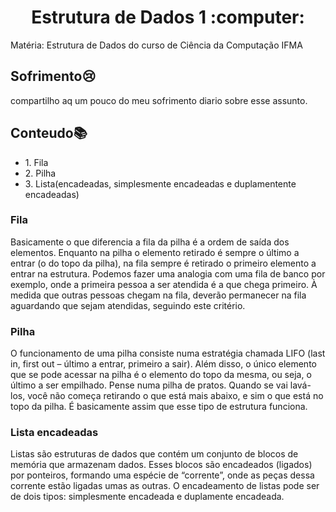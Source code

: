 <h1 align="center"> Estrutura de Dados 1 :computer: </h1>
Matéria: Estrutura de Dados do curso de Ciência da Computação IFMA

## Sofrimento:cry:

compartilho aq um pouco do meu sofrimento diario sobre esse assunto.

## Conteudo:books:

<ul>
    <li>1. Fila</li>
    <li>2. Pilha</li>
    <li>3. Lista(encadeadas, simplesmente encadeadas e duplamentente encadeadas)</li>
</ul>

### Fila
Basicamente o que diferencia a fila da pilha é a ordem de saída dos elementos. 
Enquanto na pilha o elemento retirado é sempre o último a entrar (o do topo da pilha), na fila sempre é retirado o primeiro elemento a entrar na estrutura. 
Podemos fazer uma analogia com uma fila de banco por exemplo, onde a primeira pessoa a ser atendida é a que chega primeiro.
À medida que outras pessoas chegam na fila, deverão permanecer na fila aguardando que sejam atendidas, seguindo este critério.


### Pilha
O funcionamento de uma pilha consiste numa estratégia chamada LIFO (last in, first out – último a entrar, primeiro a sair).
Além disso, o único elemento que se pode acessar na pilha é o elemento do topo da mesma, ou seja, o último a ser empilhado. 
Pense numa pilha de pratos. Quando se vai lavá-los, você não começa retirando o que está mais abaixo, e sim o que está no topo da pilha. 
É basicamente assim que esse tipo de estrutura funciona.


### Lista encadeadas

Listas são estruturas de dados que contém um conjunto de blocos de memória que armazenam dados. 
Esses blocos são encadeados (ligados) por ponteiros, formando uma espécie de “corrente”, onde as peças dessa corrente estão ligadas umas as outras. 
O encadeamento de listas pode ser de dois tipos: simplesmente encadeada e duplamente encadeada.

